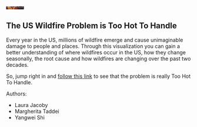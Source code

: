 <img src="https://github.com/lmjacoby/toohottohandle/blob/main/static/2h2h_logo.PNG" width="48">

## The US Wildfire Problem is Too Hot To Handle

Every year in the US, millions of wildfire emerge and cause unimaginable damage to people and places. Through this visualization you can gain a better understanding of where wildfires occur in the US, how they change seasonally, the root cause and how wildfires are changing over the past two decades.

So, jump right in and [follow this link](https://lmjacoby.github.io/toohottohandle/) to see that the problem is really Too Hot To Handle.



Authors:
- Laura Jacoby
- Margherita Taddei
- Yangwei Shi
